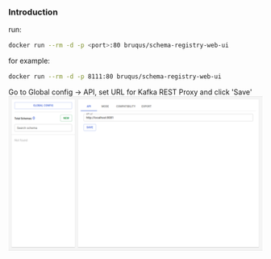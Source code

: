 ### Introduction

run:

```bash
docker run --rm -d -p <port>:80 bruqus/schema-registry-web-ui
```

for example:

```bash
docker run --rm -d -p 8111:80 bruqus/schema-registry-web-ui
```

Go to Global config -> API, set URL for Kafka REST Proxy and click 'Save'
![Example](./public/example.png)
